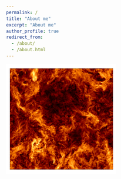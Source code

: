 ```yaml
---
permalink: /
title: "About me"
excerpt: "About me"
author_profile: true
redirect_from: 
  - /about/
  - /about.html
---
```


<img src='/images/1024_256.png'
      height="300px"
      width="300px"
  align="top-right">
  
<div  I am a postdoctoral researcher in physics and oceanography. My recent work focuses on studying the oceanic mixed layer in the Arctic Ocean, involving complex physical interactions between the ocean, sea ice, and atmosphere. 
This work is based on systematic statistical exploitation of large oceanographic data sets from general circulation models, in situ observational campaigns, and satellite data. Additionally, my scientific work relates to the field of turbulence and focuses on the fine statistical study of the turbulent dynamics of small complex particles. Such particles appear in both industrial and natural environments, from micro-algae that can clog the cooling circuits of thermal power plants, to diatoms that preferentially concentrate on kilometric scales in the Arctic seas.  </div>


